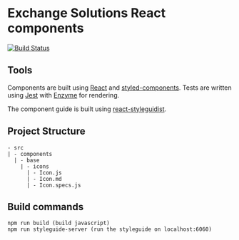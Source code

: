 Exchange Solutions React components
==================

[![Build Status](https://travis-ci.org/TWExchangeSolutions/es-components.svg?branch=master)](https://travis-ci.org/TWExchangeSolutions/es-components)

## Tools

Components are built using [React](https://facebook.github.io/react/) and [styled-components](https://styled-components.com/). Tests are written using
[Jest](https://facebook.github.io/jest/) with [Enzyme](http://airbnb.io/enzyme/) for rendering.

The component guide is built using [react-styleguidist](https://github.com/styleguidist/react-styleguidist).

## Project Structure
```
- src
| - components
  | - base
    | - icons
      | - Icon.js
      | - Icon.md
      | - Icon.specs.js
```


## Build commands
```
npm run build (build javascript)
npm run styleguide-server (run the styleguide on localhost:6060)
```
